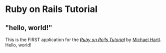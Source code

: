 # Ruby on Rails Tutorial

## "hello, world!"

This is the FIRST application for the
[*Ruby on Rails Tutorial*](http://www.railstutorial.org/)
by [Michael Hartl](http://www.michaelhartl.com/). Hello, world!